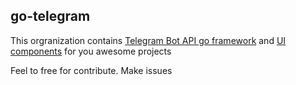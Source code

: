 ## go-telegram

This orgranization contains [Telegram Bot API go framework](https://github.com/go-telegram/bot) and [UI components](https://github.com/go-telegram/ui) for you awesome projects

Feel to free for contribute. Make issues
